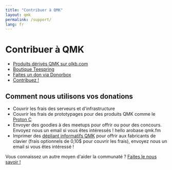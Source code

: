 ```yaml
---
title: "Contribuer à QMK"
layout: qmk
permalink: /support/
lang: fr
---
```


# Contribuer à QMK

* [Produits dérivés QMK sur olkb.com](https://olkb.com/parts)
* [Boutique Teespring](https://teespring.com/stores/qmk)
* [Faites un don via Donorbox](https://donorbox.org/qmk)
* [Contribuez !](https://github.com/qmk/qmk_firmware/issues)

## Comment nous utilisons vos donations

* Couvrir les frais des serveurs et d'infrastructure
* Couvrir les frais de prototypages pour des produits QMK comme le [Proton C](/proton-c/)
* Envoyer des goodies à des meetups pour offrir ou pour des concours. Envoyez nous un email si vous êtes intéressés ! hello arobase qmk.fm
* Imprimer des [dépliant informatifs QMK](https://i.imgur.com/EoXgApN.png) pour offrir aux fabricants de clavier (frais optionnels de 0,10$ pour couvrir les frais), envoyez nous un email si vous êtes intéressé !

Vous connaissez un autre moyen d'aider la communaté ? [Faites le nous savoir !](https://github.com/qmk/qmk.fm/issues)
